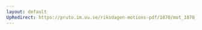 ```yaml
---
layout: default
UpRedirect: https://pruto.im.uu.se/riksdagen-motions-pdf/1870/mot_1870__ak__90/mot_1870__ak__90-001.pdf
---
```

